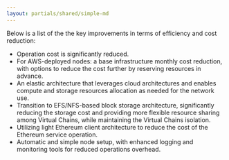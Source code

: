 ```yaml
---
layout: partials/shared/simple-md
---
```


Below is a list of the the key improvements in terms of efficiency and cost reduction:

- Operation cost is significantly reduced.
- For AWS-deployed nodes: a base infrastructure monthly cost reduction, with options to reduce the cost further by reserving resources in advance.
- An elastic architecture that leverages cloud architectures and enables compute and storage resources allocation as needed for the network use.
- Transition to EFS/NFS-based block storage architecture, significantly reducing the storage cost and providing more flexible resource sharing among Virtual Chains, while maintaining the Virtual Chains isolation.
- Utilizing light Ethereum client architecture to reduce the cost of the Ethereum service operation.
- Automatic and simple node setup, with enhanced logging and monitoring tools for reduced operations overhead.
